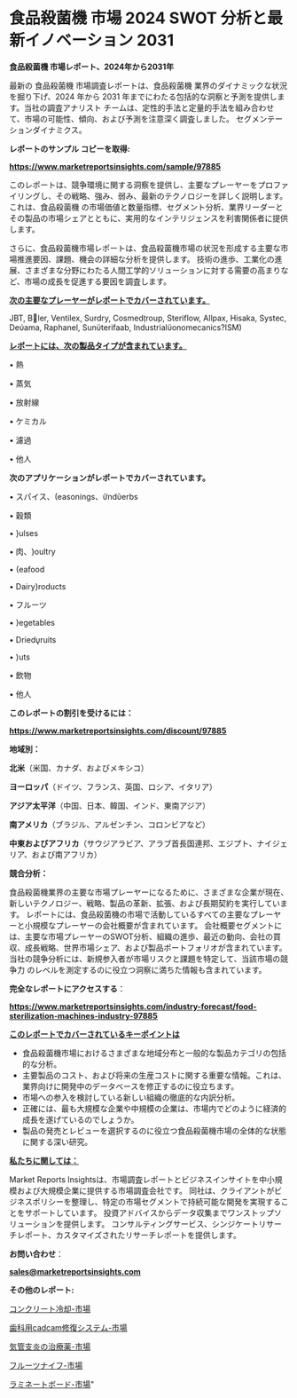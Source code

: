 # 食品殺菌機 市場 2024 SWOT 分析と最新イノベーション 2031

<strong>食品殺菌機 市場レポート、2024年から2031年</strong>

最新の 食品殺菌機 市場調査レポートは、食品殺菌機 業界のダイナミックな状況を掘り下げ、2024 年から 2031 年までにわたる包括的な洞察と予測を提供します。当社の調査アナリスト チームは、定性的手法と定量的手法を組み合わせて、市場の可能性、傾向、および予測を注意深く調査しました。 セグメンテーションダイナミクス。



<strong>レポートのサンプル コピーを取得:</strong> <a href=https://www.marketreportsinsights.com/sample/97885>

<strong><u>https://www.marketreportsinsights.com/sample/97885</u></strong></a>

このレポートは、競争環境に関する洞察を提供し、主要なプレーヤーをプロファイリングし、その戦略、強み、弱み、最新のテクノロジーを詳しく説明します。 これは、食品殺菌機 の市場価値と数量指標、セグメント分析、業界リーダーとその製品の市場シェアとともに、実用的なインテリジェンスを利害関係者に提供します。

さらに、食品殺菌機市場レポートは、食品殺菌機市場の状況を形成する主要な市場推進要因、課題、機会の詳細な分析を提供します。 技術の進歩、工業化の進展、さまざまな分野にわたる人間工学的ソリューションに対する需要の高まりなど、市場の成長を促進する要因を調査します。



<strong><u>次の主要なプレーヤーがレポートでカバーされています。</u></strong>

JBT, Bler, Ventilex, Surdry, Cosmedroup, Steriflow, Allpax, Hisaka, Systec, Deama, Raphanel, Sunterifaab, Industrialonomecanics?ISM)



<strong><u><b>レポートには、次の製品タイプが含まれています。</b></u></strong>

• 熱

• 蒸気

• 放射線

• ケミカル

• 濾過

• 他人



<strong><b>次のアプリケーションがレポートでカバーされています。</b></strong>

• スパイス、easonings、nderbs

• 穀類

• ulses

• 肉、oultry

• eafood

• Dairyroducts

• フルーツ

• egetables

• Driedruits

• uts

• 飲物

• 他人



<strong><b>このレポートの割引を受けるには：</b></strong><a href=https://www.marketreportsinsights.com/discount/97885>

<strong><u>https://www.marketreportsinsights.com/discount/97885</u></strong></a>



<strong>地域別：</strong>



<strong>北米</strong>（米国、カナダ、およびメキシコ）



<strong>ヨーロッパ</strong>（ドイツ、フランス、英国、ロシア、イタリア）



<strong>アジア太平洋</strong>（中国、日本、韓国、インド、東南アジア）



<strong>南アメリカ</strong>（ブラジル、アルゼンチン、コロンビアなど）



<strong>中東およびアフリカ</strong>（サウジアラビア、アラブ首長国連邦、エジプト、ナイジェリア、および南アフリカ）



<strong>競合分析：</strong>

食品殺菌機業界の主要な市場プレーヤーになるために、さまざまな企業が現在、新しいテクノロジー、戦略、製品の革新、拡張、および長期契約を実行しています。 レポートには、食品殺菌機の市場で活動しているすべての主要なプレーヤーと小規模なプレーヤーの会社概要が含まれています。 会社概要セグメントには、主要な市場プレーヤーのSWOT分析、組織の進歩、最近の動向、会社の買収、成長戦略、世界市場シェア、および製品ポートフォリオが含まれています。 当社の競争分析には、新規参入者が市場リスクと課題を特定して、当該市場の競争力 のレベルを測定するのに役立つ洞察に満ちた情報も含まれています。



<strong>完全なレポートにアクセスする</strong>：

<a href=https://www.marketreportsinsights.com/industry-forecast/food-sterilization-machines-industry-97885>

<strong><u>https://www.marketreportsinsights.com/industry-forecast/food-sterilization-machines-industry-97885</u></strong></a>



<strong><u><b>このレポートでカバーされているキーポイントは</b></u></strong>
<ul>
  <li>食品殺菌機市場におけるさまざまな地域分布と一般的な製品カテゴリの包括的な分析。</li>
  <li>主要製品のコスト、および将来の生産コストに関する重要な情報。これは、業界向けに開発中のデータベースを修正するのに役立ちます。</li>
  <li>市場への参入を検討している新しい組織の徹底的な内訳分析。</li>
  <li>正確には、最も大規模な企業や中規模の企業は、市場内でどのように経済的成長を遂げているのでしょうか。</li>
  <li>製品の発売とレビューを選択するのに役立つ食品殺菌機市場の全体的な状態に関する深い研究。</li>
</ul>


<strong><u><b>私たちに関しては：</b></u></strong>

Market Reports Insightsは、市場調査レポートとビジネスインサイトを中小規模および大規模企業に提供する市場調査会社です。 同社は、クライアントがビジネスポリシーを整理し、特定の市場セグメントで持続可能な開発を実現することをサポートしています。 投資アドバイスからデータ収集までワンストップソリューションを提供します。 コンサルティングサービス、シンジケートリサーチレポート、カスタマイズされたリサーチレポートを提供します。



<strong><b>お問い合わせ</b></strong>：

<a href=mailto:sales@marketreportsinsights.com>

<strong><u>sales@marketreportsinsights.com</u></strong></a>



<strong>その他のレポート:</strong>

<a href=https://www.linkedin.com/pulse/コンクリート冷却-市場-2023-swot-分析と成長率-2030-analytics-achievers-24-analysis-6q0af/>コンクリート冷却-市場</a>

<a href=https://www.linkedin.com/pulse/歯科用cadcam修復システム-市場-2023-swot-分析と最新イノベーション-ykdpf/>歯科用cadcam修復システム-市場</a>

<a href=https://www.linkedin.com/pulse/気管支炎の治療薬-市場-2023-swot-分析と最新イノベーション-oz9rf/>気管支炎の治療薬-市場</a>

<a href=https://www.linkedin.com/pulse/フルーツナイフ-市場-2023-swot-分析と最新イノベーション-2030-zhn3f/>フルーツナイフ-市場</a>

<a href=https://www.linkedin.com/pulse/ラミネートボード-市場-2023-総利益と主要ベンダー-2030-data-dive-discoveries-24-analysis-pnyvf/>ラミネートボード-市場</a>"
